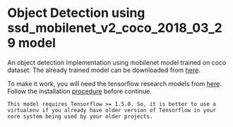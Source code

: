 # Object Detection using ssd_mobilenet_v2_coco_2018_03_29 model

An object detection implementation using mobilenet model trained on coco dataset. The already trained model can be downloaded from [here][1].

To make it work, you will need the tensorflow research models from [here][2]. Follow the installation [procedure][3] before continue.

```
This model requires Tensorflow >= 1.5.0. So, it is better to use a virtualenv if you already have older version of Tensorflow in your core system being used by your older projects.
```

[1]: http://download.tensorflow.org/models/object_detection/ssd_mobilenet_v2_coco_2018_03_29.tar.gz
[2]: https://github.com/tensorflow/models
[3]: https://github.com/tensorflow/models/blob/master/research/object_detection/g3doc/installation.md